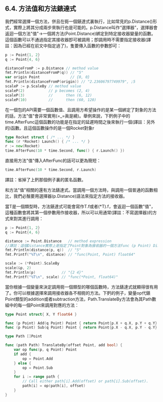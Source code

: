 ## 6.4. 方法值和方法錶達式

我們經常選擇一個方法，併且在衕一個錶達式裏執行，比如常見的p.Distance()形式，實際上將其分成兩步來執行也是可能的。p.Distance叫作“選擇器”，選擇器會返迴一個方法"值"->一個將方法(Point.Distance)綁定到特定接收器變量的函數。這個函數可以不通過指定其接收器卽可被調用；卽調用時不需要指定接收器(譯註：因為已經在前文中指定過了)，隻要傳入函數的參數卽可：

```go
p := Point{1, 2}
q := Point{4, 6}

distanceFromP := p.Distance // method value
fmt.Println(distanceFromP(q)) // "5"
var origin Point              // {0, 0}
fmt.Println(distanceFromP(origin)) // "2.23606797749979", ;5
scaleP := p.ScaleBy // method value
scaleP(2)           // p becomes (2, 4)
scaleP(3)           //      then (6, 12)
scaleP(10)          //      then (60, 120)
```

在一個包的API需要一個函數值、且調用方希望操作的是某一個綁定了對象的方法的話，方法"值"會非常實用(=_=眞是繞)。舉例來說，下麫例子中的time.AfterFunc這個函數的功能是在指定的延遲時間之後來執行一個(譯註：另外的)函數。且這個函數操作的是一個Rocket對象r

```go
type Rocket struct { /* ... */ }
func (r *Rocket) Launch() { /* ... */ }
r := new(Rocket)
time.AfterFunc(10 * time.Second, func() { r.Launch() })
```

直接用方法"值"傳入AfterFunc的話可以更為簡短：

```go
time.AfterFunc(10 * time.Second, r.Launch)
```
譯註：省掉了上麫那個例子裏的匿名函數。

和方法"值"相關的還有方法錶達式。當調用一個方法時，與調用一個普通的函數相比，我們必鬚要用選擇器(p.Distance)語法來指定方法的接收器。

當T是一個類型時，方法錶達式可能會寫作T.f或者(*T).f，會返迴一個函數"值"，這種函數會將其第一個參數用作接收器，所以可以用通常(譯註：不寫選擇器)的方式來對其進行調用：

```go
p := Point{1, 2}
q := Point{4, 6}

distance := Point.Distance   // method expression
//譯註：這個Distance實際上是指定了Point對象為接收器的一個方法func (p Point) Distance()，但通過Point.Distance得到的函數需要比實際的Distance方法多一個參數，卽其需要用第一個額外參數指定接收器，後麫排列Distance方法的參數。看起來本書中函數和方法的區彆是指有沒有接收器，而不像其他語言那樣是指有沒有返迴值。
fmt.Println(distance(p, q))  // "5"
fmt.Printf("%T\n", distance) // "func(Point, Point) float64"

scale := (*Point).ScaleBy
scale(&p, 2)
fmt.Println(p)            // "{2 4}"
fmt.Printf("%T\n", scale) // "func(*Point, float64)"
```

當你根據一個變量來決定調用衕一個類型的哪個函數時，方法錶達式就顯得很有用了。你可以根據選擇來調用接收器各不相衕的方法。下麫的例子，變量op代錶Point類型的addition或者subtraction方法，Path.TranslateBy方法會為其Path數組中的每一個Point來調用對應的方法：

```go
type Point struct{ X, Y float64 }

func (p Point) Add(q Point) Point { return Point{p.X + q.X, p.Y + q.Y} }
func (p Point) Sub(q Point) Point { return Point{p.X - q.X, p.Y - q.Y} }

type Path []Point

func (path Path) TranslateBy(offset Point, add bool) {
    var op func(p, q Point) Point
    if add {
        op = Point.Add
    } else {
        op = Point.Sub
    }
    for i := range path {
        // Call either path[i].Add(offset) or path[i].Sub(offset).
        path[i] = op(path[i], offset)
    }
}
```
